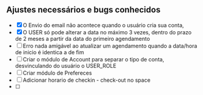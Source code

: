 ## Ajustes necessários e bugs conhecidos

- [x] O Envio do email não acontece quando o usuário cria sua conta,
- [x] O USER só pode alterar a data no máximo 3 vezes, dentro do prazo de 2 meses a partir da data do primeiro agendamento
- [ ] Erro nada amigável ao atualizar um agendamento quando a data/hora de inicio é identica a de fim
- [ ] Criar o módulo de Account para separar o tipo de conta, desvinculando do usuário o USER_ROLE
- [ ] Criar módulo de Prefereces
- [ ] Adicionar horario de checkin - check-out no space
- [ ]
